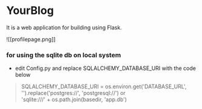 # YourBlog
It is a web application for building using Flask.

![[profilepage.png]]



### for using the sqlite db on local system

- edit Config.py and replace SQLALCHEMY_DATABASE_URI with the code below
> SQLALCHEMY_DATABASE_URI = os.environ.get('DATABASE_URL', '').replace('postgres://', 'postgresql://') or \
> 'sqlite:///' + os.path.join(basedir, 'app.db')
